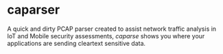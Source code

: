 # caparser

A quick and dirty PCAP parser created to assist network traffic analysis in IoT and Mobile security assessments, *caparse* shows you where your applications are sending cleartext sensitive data.
